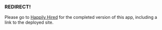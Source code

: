 ### REDIRECT!

Please go to [Happily Hired](https://github.com/tmflower/happily-hired-frontend.git) for the completed version of this app, including a link to the deployed site.
